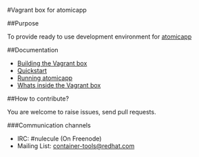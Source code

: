 #Vagrant box for atomicapp

##Purpose

To provide ready to use  development environment for [atomicapp](https://github.com/projectatomic/atomicapp)

##Documentation

* [Building the Vagrant box](docs/build.rst)
* [Quickstart](docs/quickstart.rst)
* [Running atomicapp](docs/runningatomicapp.rst)
* [Whats inside the Vagrant box](docs/whatsinside.rst)

##How to contribute?

You are welcome to raise issues, send pull requests.

###Communication channels

* IRC: #nulecule (On Freenode)
* Mailing List: [container-tools@redhat.com](https://www.redhat.com/mailman/listinfo/container-tools)
